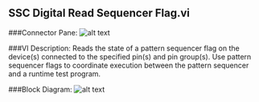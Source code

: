 ## **SSC Digital Read Sequencer Flag.vi**
###Connector Pane:
![alt text](/Digital/SSC%20Digital/Sequencer%20Flags%20and%20Registers/SSC%20Digital%20Read%20Sequencer%20Flag.vic.png "SSC Digital Read Sequencer Flag.vi connector pane")

###VI Description:
Reads the state of a pattern sequencer flag on the device(s) connected to the specified pin(s) and pin group(s). Use pattern sequencer flags to coordinate execution between the pattern sequencer and a runtime test program.

###Block Diagram:
![alt text](/Digital/SSC%20Digital/Sequencer%20Flags%20and%20Registers/SSC%20Digital%20Read%20Sequencer%20Flag.vid.png "SSC Digital Read Sequencer Flag.vi block diagram")
